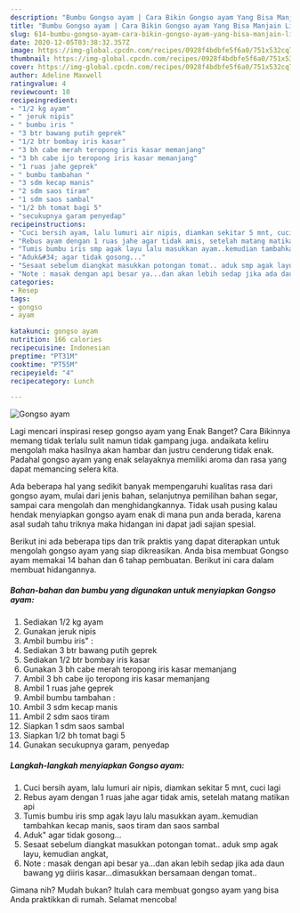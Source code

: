 ```yaml
---
description: "Bumbu Gongso ayam | Cara Bikin Gongso ayam Yang Bisa Manjain Lidah"
title: "Bumbu Gongso ayam | Cara Bikin Gongso ayam Yang Bisa Manjain Lidah"
slug: 614-bumbu-gongso-ayam-cara-bikin-gongso-ayam-yang-bisa-manjain-lidah
date: 2020-12-05T03:38:32.357Z
image: https://img-global.cpcdn.com/recipes/0928f4bdbfe5f6a0/751x532cq70/gongso-ayam-foto-resep-utama.jpg
thumbnail: https://img-global.cpcdn.com/recipes/0928f4bdbfe5f6a0/751x532cq70/gongso-ayam-foto-resep-utama.jpg
cover: https://img-global.cpcdn.com/recipes/0928f4bdbfe5f6a0/751x532cq70/gongso-ayam-foto-resep-utama.jpg
author: Adeline Maxwell
ratingvalue: 4
reviewcount: 10
recipeingredient:
- "1/2 kg ayam"
- " jeruk nipis"
- " bumbu iris "
- "3 btr bawang putih geprek"
- "1/2 btr bombay iris kasar"
- "3 bh cabe merah teropong iris kasar memanjang"
- "3 bh cabe ijo teropong iris kasar memanjang"
- "1 ruas jahe geprek"
- " bumbu tambahan "
- "3 sdm kecap manis"
- "2 sdm saos tiram"
- "1 sdm saos sambal"
- "1/2 bh tomat bagi 5"
- "secukupnya garam penyedap"
recipeinstructions:
- "Cuci bersih ayam, lalu lumuri air nipis, diamkan sekitar 5 mnt, cuci lagi"
- "Rebus ayam dengan 1 ruas jahe agar tidak amis, setelah matang matikan api"
- "Tumis bumbu iris smp agak layu lalu masukkan ayam..kemudian tambahkan kecap manis, saos tiram dan saos sambal"
- "Aduk&#34; agar tidak gosong..."
- "Sesaat sebelum diangkat masukkan potongan tomat.. aduk smp agak layu, kemudian angkat,"
- "Note : masak dengan api besar ya...dan akan lebih sedap jika ada daun bawang yg diiris kasar...dimasukkan bersamaan dengan tomat.."
categories:
- Resep
tags:
- gongso
- ayam

katakunci: gongso ayam 
nutrition: 166 calories
recipecuisine: Indonesian
preptime: "PT31M"
cooktime: "PT55M"
recipeyield: "4"
recipecategory: Lunch

---
```



![Gongso ayam](https://img-global.cpcdn.com/recipes/0928f4bdbfe5f6a0/751x532cq70/gongso-ayam-foto-resep-utama.jpg)

Lagi mencari inspirasi resep gongso ayam yang Enak Banget? Cara Bikinnya memang tidak terlalu sulit namun tidak gampang juga. andaikata keliru mengolah maka hasilnya akan hambar dan justru cenderung tidak enak. Padahal gongso ayam yang enak selayaknya memiliki aroma dan rasa yang dapat memancing selera kita.

Ada beberapa hal yang sedikit banyak mempengaruhi kualitas rasa dari gongso ayam, mulai dari jenis bahan, selanjutnya pemilihan bahan segar, sampai cara mengolah dan menghidangkannya. Tidak usah pusing kalau hendak menyiapkan gongso ayam enak di mana pun anda berada, karena asal sudah tahu triknya maka hidangan ini dapat jadi sajian spesial.




Berikut ini ada beberapa tips dan trik praktis yang dapat diterapkan untuk mengolah gongso ayam yang siap dikreasikan. Anda bisa membuat Gongso ayam memakai 14 bahan dan 6 tahap pembuatan. Berikut ini cara dalam membuat hidangannya.

<!--inarticleads1-->

##### Bahan-bahan dan bumbu yang digunakan untuk menyiapkan Gongso ayam:

1. Sediakan 1/2 kg ayam
1. Gunakan  jeruk nipis
1. Ambil  bumbu iris&#34; :
1. Sediakan 3 btr bawang putih geprek
1. Sediakan 1/2 btr bombay iris kasar
1. Gunakan 3 bh cabe merah teropong iris kasar memanjang
1. Ambil 3 bh cabe ijo teropong iris kasar memanjang
1. Ambil 1 ruas jahe geprek
1. Ambil  bumbu tambahan :
1. Ambil 3 sdm kecap manis
1. Ambil 2 sdm saos tiram
1. Siapkan 1 sdm saos sambal
1. Siapkan 1/2 bh tomat bagi 5
1. Gunakan secukupnya garam, penyedap




<!--inarticleads2-->

##### Langkah-langkah menyiapkan Gongso ayam:

1. Cuci bersih ayam, lalu lumuri air nipis, diamkan sekitar 5 mnt, cuci lagi
1. Rebus ayam dengan 1 ruas jahe agar tidak amis, setelah matang matikan api
1. Tumis bumbu iris smp agak layu lalu masukkan ayam..kemudian tambahkan kecap manis, saos tiram dan saos sambal
1. Aduk&#34; agar tidak gosong...
1. Sesaat sebelum diangkat masukkan potongan tomat.. aduk smp agak layu, kemudian angkat,
1. Note : masak dengan api besar ya...dan akan lebih sedap jika ada daun bawang yg diiris kasar...dimasukkan bersamaan dengan tomat..




Gimana nih? Mudah bukan? Itulah cara membuat gongso ayam yang bisa Anda praktikkan di rumah. Selamat mencoba!
